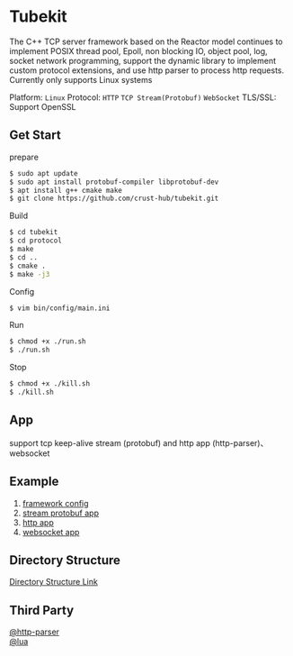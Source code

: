 # Tubekit

The C++ TCP server framework based on the Reactor model continues to implement POSIX thread pool, Epoll, non blocking IO, object pool, log, socket network programming, support the dynamic library to implement custom protocol extensions, and use http parser to process http requests. Currently only supports Linux systems

Platform: `Linux` 
Protocol: `HTTP` `TCP Stream(Protobuf)` `WebSocket` 
TLS/SSL: Support OpenSSL

## Get Start

prepare

```bash
$ sudo apt update
$ sudo apt install protobuf-compiler libprotobuf-dev
$ apt install g++ cmake make
$ git clone https://github.com/crust-hub/tubekit.git
```

Build

```bash
$ cd tubekit
$ cd protocol
$ make
$ cd ..
$ cmake .
$ make -j3
```

Config

```bash
$ vim bin/config/main.ini
```

Run

```bash
$ chmod +x ./run.sh
$ ./run.sh
```

Stop

```bash
$ chmod +x ./kill.sh
$ ./kill.sh
```

## App

support tcp keep-alive stream (protobuf) and http app (http-parser)、websocket

## Example

1. [framework config](https://github.com/crust-hub/tubekit/blob/main/bin/config/main.ini)
2. [stream protobuf app](https://github.com/crust-hub/tubekit/blob/main/src/app/stream_app.cpp)
3. [http app](https://github.com/crust-hub/tubekit/blob/main/src/app/http_app.cpp)
4. [websocket app](https://github.com/crust-hub/tubekit/blob/main/src/app/websocket_app.cpp)

## Directory Structure

[Directory Structure Link](./doc/dir_detail.md)

## Third Party

[@http-parser](https://github.com/nodejs/http-parser)  
[@lua](https://github.com/lua/lua)  
